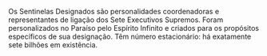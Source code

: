 ﻿Os Sentinelas Designados são personalidades coordenadoras e representantes de ligação dos Sete Executivos Supremos. Foram personalizados no Paraíso pelo Espírito Infinito e criados para os propósitos específicos de sua designação. Têm  número estacionário: há exatamente sete bilhões em existência.